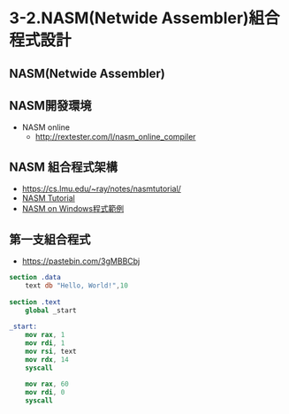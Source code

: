 # 3-2.NASM(Netwide Assembler)組合程式設計

## NASM(Netwide Assembler)
## NASM開發環境 
- NASM online
  - http://rextester.com/l/nasm_online_compiler

## NASM 組合程式架構
- https://cs.lmu.edu/~ray/notes/nasmtutorial/
- [NASM Tutorial]()
- [NASM on Windows程式範例](https://www.davidgrantham.com/)
## 第一支組合程式
- https://pastebin.com/3gMBBCbj
```nasm
section .data
    text db "Hello, World!",10
 
section .text
    global _start
 
_start:
    mov rax, 1
    mov rdi, 1
    mov rsi, text
    mov rdx, 14
    syscall
 
    mov rax, 60
    mov rdi, 0
    syscall
```


